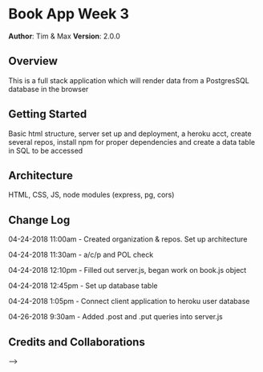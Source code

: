 # Book App Week 3

**Author**: Tim & Max
**Version**: 2.0.0 

## Overview
This is a full stack application which will render data from a PostgresSQL database in the browser

## Getting Started
Basic html structure, server set up and deployment, a heroku acct, create several repos, install npm for proper dependencies and create a data table in SQL to be accessed

## Architecture
HTML, CSS, JS, node modules (express, pg, cors)

## Change Log

04-24-2018 11:00am - Created organization & repos. Set up architecture 

04-24-2018 11:30am - a/c/p and POL check

04-24-2018 12:10pm - Filled out server.js, began work on book.js object

04-24-2018 12:45pm - Set up database table

04-24-2018 1:05pm - Connect client application to heroku user database

04-26-2018 9:30am - Added .post and .put queries into server.js

## Credits and Collaborations
<!-- Give credit (and a link) to other people or resources that helped you build this application. -->
-->
